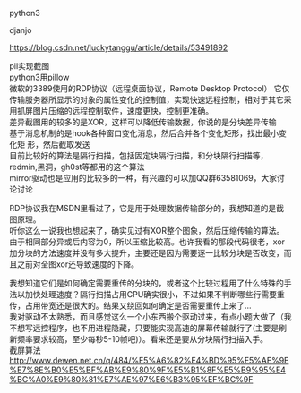 python3

djanjo

https://blog.csdn.net/luckytanggu/article/details/53491892

pil实现截图     
python3用pillow     
微软的3389使用的RDP协议（远程桌面协议，Remote Desktop Protocol）
它仅传输服务器所显示的对象的属性变化的控制值，实现快速远程控制，相对于其它采用抓屏图片压缩的远程控制软件，速度更快，控制更准确。    
差异截图用的较多的是XOR，这样可以降低传输数据，你说的是分块差异传输     
基于消息机制的是hook各种窗口变化消息，然后合并各个变化矩形，找出最小变化矩  形，然后截取发送      
目前比较好的算法是隔行扫描，包括固定块隔行扫描，和分块隔行扫描等，redmin,黑洞，gh0st等都用的这个算法    
mirror驱动也是应用的比较多的一种，有兴趣的可以加QQ群63581069，大家讨论讨论  

RDP协议我在MSDN里看过了，它是用于处理数据传输部分的，我想知道的是截图原理。     
听你这么一说我也想起来了，确实见过有XOR整个图象，然后压缩传输的算法。由于相同部分异或后内容为0，所以压缩比较高。也许我看的那段代码很老，xor加分块的方法速度并没有多大提升，主要还是因为需要逐一比较分块是否改变，而且之前对全图xor还导致速度的下降。    

我想知道它们是如何确定需要重传的分块的，或者这个比较过程用了什么特殊的手法以加快处理速度？隔行扫描占用CPU确实很小，不过如果不判断哪些行需要重传，占用带宽还是很大的。结果又绕回如何确定是否需要重传上来了...    
我对驱动不太熟悉，而且感觉这么一个小东西搬个驱动过来，有点小题大做了（我不想写远控程序，也不用进程隐藏，只要能实现高速的屏幕传输就行了(主要是刷新频率要求较高，至少每秒5-10帧吧)）。看来还是要从分块隔行扫描入手。  
截屏算法        
http://www.dewen.net.cn/q/484/%E5%A6%82%E4%BD%95%E5%AE%9E%E7%8E%B0%E5%BF%AB%E9%80%9F%E5%B1%8F%E5%B9%95%E4%BC%A0%E9%80%81%E7%AE%97%E6%B3%95%EF%BC%9F     

